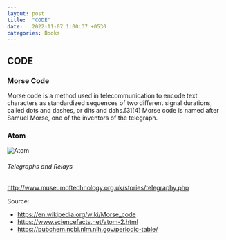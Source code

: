 ```yaml
---
layout: post
title:  "CODE"
date:   2022-11-07 1:00:37 +0530
categories: Books
---
```


## CODE

### Morse Code

Morse code is a method used in telecommunication to encode text characters as standardized sequences of two different signal durations, called dots and dashes, or dits and dahs.[3][4] Morse code is named after Samuel Morse, one of the inventors of the telegraph.

### Atom
![Atom](https://www.sciencefacts.net/wp-content/uploads/2020/11/Parts-of-an-Atom-Diagram-768x768.jpg)

###### Telegraphs and Relays

http://www.museumoftechnology.org.uk/stories/telegraphy.php

Source:
- https://en.wikipedia.org/wiki/Morse_code
- https://www.sciencefacts.net/atom-2.html
- https://pubchem.ncbi.nlm.nih.gov/periodic-table/